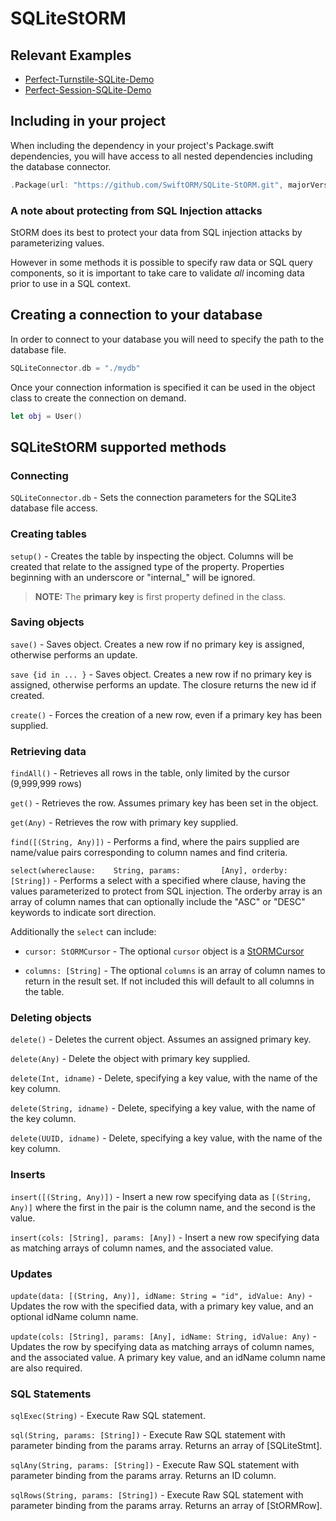 # SQLiteStORM

## Relevant Examples

* [Perfect-Turnstile-SQLite-Demo](https://github.com/PerfectExamples/Perfect-Turnstile-SQLite-Demo)
* [Perfect-Session-SQLite-Demo](https://github.com/PerfectExamples/Perfect-Session-SQLite-Demo)


## Including in your project

When including the dependency in your project's Package.swift dependencies, you will have access to all nested dependencies including the database connector.

``` swift
.Package(url: "https://github.com/SwiftORM/SQLite-StORM.git", majorVersion: 1, minor: 0)
```

### A note about protecting from SQL Injection attacks

StORM does its best to protect your data from SQL injection attacks by parameterizing values.

However in some methods it is possible to specify raw data or SQL query components, so it is important to take care to validate *all* incoming data prior to use in a SQL context.


## Creating a connection to your database

In order to connect to your database you will need to specify the path to the database file.

``` swift
SQLiteConnector.db = "./mydb"
```

Once your connection information is specified it can be used in the object class to create the connection on demand.

``` swift
let obj = User()
```

## SQLiteStORM supported methods

### Connecting

`SQLiteConnector.db` - Sets the connection parameters for the SQLite3 database file access.

### Creating tables

`setup()` - Creates the table by inspecting the object. Columns will be created that relate to the assigned type of the property. Properties beginning with an underscore or "internal_" will be ignored.

> **NOTE:** The **primary key** is first property defined in the class.

### Saving objects

`save()` - Saves object. Creates a new row if no primary key is assigned, otherwise performs an update. 

`save {id in ... }` - Saves object. Creates a new row if no primary key is assigned, otherwise performs an update. The closure returns the new id if created.

`create()` - Forces the creation of a new row, even if a primary key has been supplied.

### Retrieving data

`findAll()` - Retrieves all rows in the table, only limited by the cursor (9,999,999 rows)

`get()` - Retrieves the row. Assumes primary key has been set in the object.

`get(Any)` - Retrieves the row with primary key supplied.

`find([(String, Any)])` - Performs a find, where the pairs supplied are name/value pairs corresponding to column names and find criteria.

`select(whereclause:	String,
		params:			[Any],
		orderby:		[String])` - Performs a select with a specified where clause, having the values parameterized to protect from SQL injection. The orderby array is an array of column names that can optionally include the "ASC" or "DESC" keywords to indicate sort direction.

Additionally the `select` can include:

*  `cursor: StORMCursor` - The optional `cursor` object is a [StORMCursor](https://github.com/PerfectlySoft/PerfectDocs/blob/master/guide/StORM-Cursor.md)

*  `columns: [String]` - The optional `columns` is an array of column names to return in the result set. If not included this will default to all columns in the table.

### Deleting objects

`delete()` - Deletes the current object. Assumes an assigned primary key.

`delete(Any)` - Delete the object with primary key supplied.

`delete(Int, idname)` - Delete, specifying a key value, with the name of the key column.

`delete(String, idname)` - Delete, specifying a key value, with the name of the key column.

`delete(UUID, idname)` - Delete, specifying a key value, with the name of the key column.

### Inserts

`insert([(String, Any)])` - Insert a new row specifying data as `[(String, Any)]` where the first in the pair is the column name, and the second is the value.

`insert(cols: [String], params: [Any])` - Insert a new row specifying data as matching arrays of column names, and the associated value.


### Updates

`update(data: [(String, Any)], idName: String = "id", idValue: Any)` - Updates the row with the specified data, with a primary key value, and an optional idName column name.

`update(cols: [String], params: [Any], idName: String, idValue: Any)` -  Updates the row by specifying data as matching arrays of column names, and the associated value. A primary key value, and an idName column name are also required.



### SQL Statements

`sqlExec(String)` - Execute Raw SQL statement.

`sql(String, params: [String])` - Execute Raw SQL statement with parameter binding from the params array. Returns an array of [SQLiteStmt].

`sqlAny(String, params: [String])` - Execute Raw SQL statement with parameter binding from the params array. Returns an ID column.

`sqlRows(String, params: [String])` - Execute Raw SQL statement with parameter binding from the params array. Returns an array of [StORMRow].
